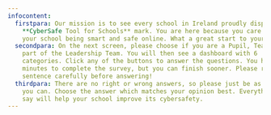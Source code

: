 ```yaml
---
infocontent:
  firstpara: Our mission is to see every school in Ireland proudly displaying the
    **CyberSafe Tool for Schools** mark. You are here because you care about
    your school being smart and safe online. What a great start to your journey!
  secondpara: On the next screen, please choose if you are a Pupil, Teacher or
    part of the Leadership Team. You will then see a dashboard with 6
    categories. Click any of the buttons to answer the questions. You have 15
    minutes to complete the survey, but you can finish sooner. Please read each
    sentence carefully before answering!
  thirdpara: There are no right or wrong answers, so please just be as honest as
    you can. Choose the answer which matches your opinion best. Everything you
    say will help your school improve its cybersafety.
---
```

